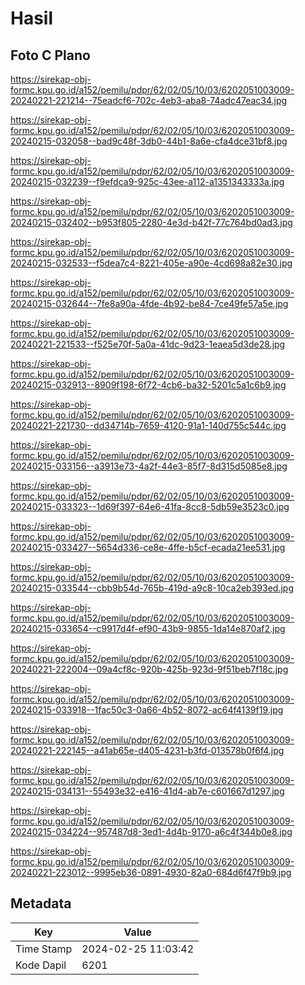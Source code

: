 # Hasil

## Foto C Plano

https://sirekap-obj-formc.kpu.go.id/a152/pemilu/pdpr/62/02/05/10/03/6202051003009-20240221-221214--75eadcf6-702c-4eb3-aba8-74adc47eac34.jpg

https://sirekap-obj-formc.kpu.go.id/a152/pemilu/pdpr/62/02/05/10/03/6202051003009-20240215-032058--bad9c48f-3db0-44b1-8a6e-cfa4dce31bf8.jpg

https://sirekap-obj-formc.kpu.go.id/a152/pemilu/pdpr/62/02/05/10/03/6202051003009-20240215-032239--f9efdca9-925c-43ee-a112-a1351343333a.jpg

https://sirekap-obj-formc.kpu.go.id/a152/pemilu/pdpr/62/02/05/10/03/6202051003009-20240215-032402--b953f805-2280-4e3d-b42f-77c764bd0ad3.jpg

https://sirekap-obj-formc.kpu.go.id/a152/pemilu/pdpr/62/02/05/10/03/6202051003009-20240215-032533--f5dea7c4-8221-405e-a90e-4cd698a82e30.jpg

https://sirekap-obj-formc.kpu.go.id/a152/pemilu/pdpr/62/02/05/10/03/6202051003009-20240215-032644--7fe8a90a-4fde-4b92-be84-7ce49fe57a5e.jpg

https://sirekap-obj-formc.kpu.go.id/a152/pemilu/pdpr/62/02/05/10/03/6202051003009-20240221-221533--f525e70f-5a0a-41dc-9d23-1eaea5d3de28.jpg

https://sirekap-obj-formc.kpu.go.id/a152/pemilu/pdpr/62/02/05/10/03/6202051003009-20240215-032913--8909f198-6f72-4cb6-ba32-5201c5a1c6b9.jpg

https://sirekap-obj-formc.kpu.go.id/a152/pemilu/pdpr/62/02/05/10/03/6202051003009-20240221-221730--dd34714b-7659-4120-91a1-140d755c544c.jpg

https://sirekap-obj-formc.kpu.go.id/a152/pemilu/pdpr/62/02/05/10/03/6202051003009-20240215-033156--a3913e73-4a2f-44e3-85f7-8d315d5085e8.jpg

https://sirekap-obj-formc.kpu.go.id/a152/pemilu/pdpr/62/02/05/10/03/6202051003009-20240215-033323--1d69f397-64e6-41fa-8cc8-5db59e3523c0.jpg

https://sirekap-obj-formc.kpu.go.id/a152/pemilu/pdpr/62/02/05/10/03/6202051003009-20240215-033427--5654d336-ce8e-4ffe-b5cf-ecada21ee531.jpg

https://sirekap-obj-formc.kpu.go.id/a152/pemilu/pdpr/62/02/05/10/03/6202051003009-20240215-033544--cbb9b54d-765b-419d-a9c8-10ca2eb393ed.jpg

https://sirekap-obj-formc.kpu.go.id/a152/pemilu/pdpr/62/02/05/10/03/6202051003009-20240215-033654--c9917d4f-ef90-43b9-9855-1da14e870af2.jpg

https://sirekap-obj-formc.kpu.go.id/a152/pemilu/pdpr/62/02/05/10/03/6202051003009-20240221-222004--09a4cf8c-920b-425b-923d-9f51beb7f18c.jpg

https://sirekap-obj-formc.kpu.go.id/a152/pemilu/pdpr/62/02/05/10/03/6202051003009-20240215-033918--1fac50c3-0a66-4b52-8072-ac64f4139f19.jpg

https://sirekap-obj-formc.kpu.go.id/a152/pemilu/pdpr/62/02/05/10/03/6202051003009-20240221-222145--a41ab65e-d405-4231-b3fd-013578b0f6f4.jpg

https://sirekap-obj-formc.kpu.go.id/a152/pemilu/pdpr/62/02/05/10/03/6202051003009-20240215-034131--55493e32-e416-41d4-ab7e-c601667d1297.jpg

https://sirekap-obj-formc.kpu.go.id/a152/pemilu/pdpr/62/02/05/10/03/6202051003009-20240215-034224--957487d8-3ed1-4d4b-9170-a6c4f344b0e8.jpg

https://sirekap-obj-formc.kpu.go.id/a152/pemilu/pdpr/62/02/05/10/03/6202051003009-20240221-223012--9995eb36-0891-4930-82a0-684d6f47f9b9.jpg


## Metadata

| Key        | Value               |
| ---------- | ------------------- |
| Time Stamp | 2024-02-25 11:03:42 |
| Kode Dapil | 6201                |



